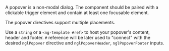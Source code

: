 A popover is a non-modal dialog. The component should be paired with a clickable trigger element and contain at least one focusable element.

The popover directives support multiple placements.

Use a `string` or a `<ng-template #ref>` to host your popover's content, header and footer. `#` reference will be later used to "connect" with the desired `nglPopover` directive and `nglPopoverHeader`, `nglPopoverFooter` inputs.
